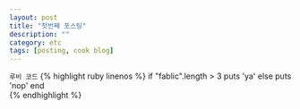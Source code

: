 ```yaml
---
layout: post
title: "첫번째 포스팅"
description: ""
category: etc
tags: [posting, cook blog]
---
```


<code>루비 코드</code>
{% highlight ruby linenos %}
if "fablic".length > 3
  puts 'ya'
else
  puts 'nop'
end  
{% endhighlight %}